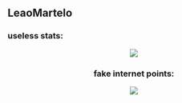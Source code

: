 ## LeaoMartelo

### useless stats:

<div align="center">

![](https://github-readme-stats.vercel.app/api/top-langs/?username=leaomartelo2&layout=compact&theme=github_dark&langs_count=20)


### fake internet points:

![](https://github-readme-stats.vercel.app/api?username=leaomartelo2&show_icons=true&layout=compact&theme=transparent)


</div>
